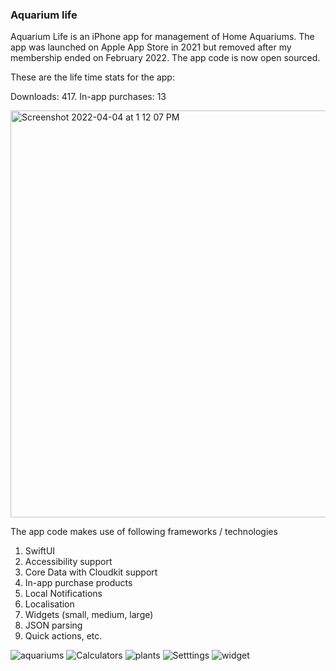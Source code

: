 ### Aquarium life

Aquarium Life is an iPhone app for management of Home Aquariums. The app was launched on Apple App Store in 2021 but removed after my membership ended on February 2022. The app code is now open sourced.

These are the life time stats for the app:

Downloads: 417. In-app purchases: 13

<img width="651" alt="Screenshot 2022-04-04 at 1 12 07 PM" src="https://user-images.githubusercontent.com/62758655/161500704-41f095ce-c607-427b-8279-506625847c99.png">




The app code makes use of following frameworks / technologies
1. SwiftUI
2. Accessibility support
3. Core Data with Cloudkit support
4. In-app purchase products
5. Local Notifications
6. Localisation
7. Widgets (small, medium, large)
8. JSON parsing
9. Quick actions, etc.


![aquariums](https://user-images.githubusercontent.com/62758655/161529870-08c5500e-2a88-4971-9ae7-f6ddde297944.gif)
![Calculators](https://user-images.githubusercontent.com/62758655/161529910-b30bd165-4cf3-4c22-9e2a-b88ed9f4b57c.gif)
![plants](https://user-images.githubusercontent.com/62758655/161529953-631095c4-651c-4c20-b040-e2f6b140b474.gif)
![Setttings](https://user-images.githubusercontent.com/62758655/161530012-c8de0519-5ff4-47c8-a46e-fba5c92399fa.gif)
![widget](https://user-images.githubusercontent.com/62758655/161530030-2ba76389-f3f9-435e-b916-06ae1b8c8b43.gif)
